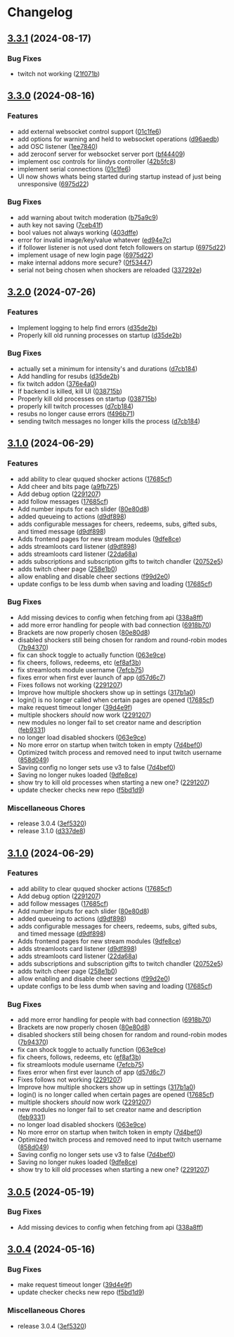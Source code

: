 # Changelog

## [3.3.1](https://github.com/PiShock-Inc/MultiShockSrc/compare/v3.3.0...v3.3.1) (2024-08-17)


### Bug Fixes

* twitch not working ([21f071b](https://github.com/PiShock-Inc/MultiShockSrc/commit/21f071b493478b896ed70acb2b4c4ffe8f2dce70))

## [3.3.0](https://github.com/PiShock-Inc/MultiShockSrc/compare/v3.2.0...v3.3.0) (2024-08-16)


### Features

* add external websocket control support ([01c1fe6](https://github.com/PiShock-Inc/MultiShockSrc/commit/01c1fe65cd16edbd8ee6c4d079fb1ab854b1c0d7))
* add options for warning and held to websocket operations ([d96aedb](https://github.com/PiShock-Inc/MultiShockSrc/commit/d96aedba60decdf0e5aee7baa721f429b4d40607))
* add OSC listener ([1ee7840](https://github.com/PiShock-Inc/MultiShockSrc/commit/1ee7840da7a37bf61bfda44108ad4427fc841a4e))
* add zeroconf server for websocket server port ([bf44409](https://github.com/PiShock-Inc/MultiShockSrc/commit/bf444095f884e91eff33c9c1a6eaf446d473b246))
* implement osc controls for liindys controller ([42b5fc8](https://github.com/PiShock-Inc/MultiShockSrc/commit/42b5fc8080dc8303e41866e5f4d39b92c657c539))
* implement serial connections ([01c1fe6](https://github.com/PiShock-Inc/MultiShockSrc/commit/01c1fe65cd16edbd8ee6c4d079fb1ab854b1c0d7))
* UI now shows whats being started during startup instead of just being unresponsive ([6975d22](https://github.com/PiShock-Inc/MultiShockSrc/commit/6975d22f094b5b272784a73eaf7f262755e54613))


### Bug Fixes

* add warning about twitch moderation ([b75a9c9](https://github.com/PiShock-Inc/MultiShockSrc/commit/b75a9c910950c2d20f288e70e76ba8af813f8061))
* auth key not saving ([7ceb41f](https://github.com/PiShock-Inc/MultiShockSrc/commit/7ceb41fc4fa03c041849371c78442e7cf6c9b269))
* bool values not always working ([403dffe](https://github.com/PiShock-Inc/MultiShockSrc/commit/403dffe996282055a6f1d004f7f51efd5f74b5e3))
* error for invalid image/key/value whatever ([ed94e7c](https://github.com/PiShock-Inc/MultiShockSrc/commit/ed94e7c1b802450d2754a5542e517722fc41a6ab))
* if follower listener is not used dont fetch followers on startup ([6975d22](https://github.com/PiShock-Inc/MultiShockSrc/commit/6975d22f094b5b272784a73eaf7f262755e54613))
* implement usage of new login page ([6975d22](https://github.com/PiShock-Inc/MultiShockSrc/commit/6975d22f094b5b272784a73eaf7f262755e54613))
* make internal addons more secure? ([0f53447](https://github.com/PiShock-Inc/MultiShockSrc/commit/0f534472384b67d814dae08d3c412a7c4f93ec9d))
* serial not being chosen when shockers are reloaded ([337292e](https://github.com/PiShock-Inc/MultiShockSrc/commit/337292ef47e94a4486f10d1b2e096d47f5a47d94))

## [3.2.0](https://github.com/PiShock-Inc/MultiShockSrc/compare/v3.1.0...v3.2.0) (2024-07-26)


### Features

* Implement logging to help find errors ([d35de2b](https://github.com/PiShock-Inc/MultiShockSrc/commit/d35de2bb633c37786624d1d43233041dbe089552))
* Properly kill old running processes on startup ([d35de2b](https://github.com/PiShock-Inc/MultiShockSrc/commit/d35de2bb633c37786624d1d43233041dbe089552))


### Bug Fixes

* actually set a minimum for intensity's and durations ([d7cb184](https://github.com/PiShock-Inc/MultiShockSrc/commit/d7cb184a456edd9b98b40c5e2907babc73363776))
* Add handling for resubs ([d35de2b](https://github.com/PiShock-Inc/MultiShockSrc/commit/d35de2bb633c37786624d1d43233041dbe089552))
* fix twitch addon ([376e4a0](https://github.com/PiShock-Inc/MultiShockSrc/commit/376e4a099da4af74a02860d5cbd63087740dc33b))
* If backend is killed, kill UI ([038715b](https://github.com/PiShock-Inc/MultiShockSrc/commit/038715bec4731236fabcade3838973bf2599eda5))
* Properly kill old processes on startup ([038715b](https://github.com/PiShock-Inc/MultiShockSrc/commit/038715bec4731236fabcade3838973bf2599eda5))
* properly kill twitch processes ([d7cb184](https://github.com/PiShock-Inc/MultiShockSrc/commit/d7cb184a456edd9b98b40c5e2907babc73363776))
* resubs no longer cause errors ([f496b71](https://github.com/PiShock-Inc/MultiShockSrc/commit/f496b716882c6abf29ea4bd42c233cdb1c2effa9))
* sending twitch messages no longer kills the process ([d7cb184](https://github.com/PiShock-Inc/MultiShockSrc/commit/d7cb184a456edd9b98b40c5e2907babc73363776))

## [3.1.0](https://github.com/PiShock-Inc/MultiShockSrc/compare/v3.1.0...v3.1.0) (2024-06-29)


### Features

* add ability to clear ququed shocker actions ([17685cf](https://github.com/PiShock-Inc/MultiShockSrc/commit/17685cf212b9e4381c90c065237185b2a80892a7))
* Add cheer and bits page ([a9fb725](https://github.com/PiShock-Inc/MultiShockSrc/commit/a9fb725cf36a6e6670a4e3052183ab5f590e54f2))
* Add debug option ([2291207](https://github.com/PiShock-Inc/MultiShockSrc/commit/2291207f5283dd863f6e857c2bbf13956e5d90cd))
* add follow messages ([17685cf](https://github.com/PiShock-Inc/MultiShockSrc/commit/17685cf212b9e4381c90c065237185b2a80892a7))
* Add number inputs for each slider ([80e80d8](https://github.com/PiShock-Inc/MultiShockSrc/commit/80e80d898d6faf0b21f02687399fcb6638075221))
* added queueing to actions ([d9df898](https://github.com/PiShock-Inc/MultiShockSrc/commit/d9df898377a7acaca25522c2bc97b2b2370db210))
* adds configurable messages for cheers, redeems, subs, gifted subs, and timed message ([d9df898](https://github.com/PiShock-Inc/MultiShockSrc/commit/d9df898377a7acaca25522c2bc97b2b2370db210))
* Adds frontend pages for new stream modules ([9dfe8ce](https://github.com/PiShock-Inc/MultiShockSrc/commit/9dfe8ce4beedeb75724a5f0cdbdca4a23e88b664))
* adds streamloots card listener ([d9df898](https://github.com/PiShock-Inc/MultiShockSrc/commit/d9df898377a7acaca25522c2bc97b2b2370db210))
* adds streamloots card listener ([22da68a](https://github.com/PiShock-Inc/MultiShockSrc/commit/22da68a6681ebae77102a26b862a27043f207f16))
* adds subscriptions and subscription gifts to twitch chandler ([20752e5](https://github.com/PiShock-Inc/MultiShockSrc/commit/20752e5fb2af3c43474a758a26a892ae29e7ee16))
* adds twitch cheer page ([258e1b0](https://github.com/PiShock-Inc/MultiShockSrc/commit/258e1b0dd7c7d4ef3b35a1737a22b7b7d7fae410))
* allow enabling and disable cheer sections ([f99d2e0](https://github.com/PiShock-Inc/MultiShockSrc/commit/f99d2e097e36c78e15e77e9e0c5c5a306750998c))
* update configs to be less dumb when saving and loading ([17685cf](https://github.com/PiShock-Inc/MultiShockSrc/commit/17685cf212b9e4381c90c065237185b2a80892a7))


### Bug Fixes

* Add missing devices to config when fetching from api ([338a8ff](https://github.com/PiShock-Inc/MultiShockSrc/commit/338a8fff4e7e4ae947c5ebf7de12fee5bc86ef4e))
* add more error handling for people with bad connection ([6918b70](https://github.com/PiShock-Inc/MultiShockSrc/commit/6918b705cf092a487c958058db449c23e8d39766))
* Brackets are now properly chosen ([80e80d8](https://github.com/PiShock-Inc/MultiShockSrc/commit/80e80d898d6faf0b21f02687399fcb6638075221))
* disabled shockers still being chosen for random and round-robin modes ([7b94370](https://github.com/PiShock-Inc/MultiShockSrc/commit/7b94370649db90543b95f39f28d6cd2164029124))
* fix can shock toggle to actually function ([063e9ce](https://github.com/PiShock-Inc/MultiShockSrc/commit/063e9ce9a686505676a1f1d413c0118b2ac33a73))
* fix cheers, follows, redeems, etc ([ef8af3b](https://github.com/PiShock-Inc/MultiShockSrc/commit/ef8af3b9f7dbe1ccea3f04a95c7b5e8b9ca2716e))
* fix streamloots module username ([7efcb75](https://github.com/PiShock-Inc/MultiShockSrc/commit/7efcb752672e011bcb6fb2999659c0a342915242))
* fixes error when first ever launch of app ([d57d6c7](https://github.com/PiShock-Inc/MultiShockSrc/commit/d57d6c7589b7e0398df8335e19fa6696e4a05978))
* Fixes follows not working ([2291207](https://github.com/PiShock-Inc/MultiShockSrc/commit/2291207f5283dd863f6e857c2bbf13956e5d90cd))
* Improve how multiple shockers show up in settings ([317b1a0](https://github.com/PiShock-Inc/MultiShockSrc/commit/317b1a0f727a62ffdacce9ba9e3bc601a0fa27c8))
* login() is no longer called when certain pages are opened ([17685cf](https://github.com/PiShock-Inc/MultiShockSrc/commit/17685cf212b9e4381c90c065237185b2a80892a7))
* make request timeout longer ([39d4e9f](https://github.com/PiShock-Inc/MultiShockSrc/commit/39d4e9f625972379a24e7094307ab85e45e1eb08))
* multiple shockers *should* now work ([2291207](https://github.com/PiShock-Inc/MultiShockSrc/commit/2291207f5283dd863f6e857c2bbf13956e5d90cd))
* new modules no longer fail to set creator name and description ([feb9331](https://github.com/PiShock-Inc/MultiShockSrc/commit/feb9331ff4ed554245e5773b2ad5d08939019ef6))
* no longer load disabled shockers ([063e9ce](https://github.com/PiShock-Inc/MultiShockSrc/commit/063e9ce9a686505676a1f1d413c0118b2ac33a73))
* No more error on startup when twitch token in empty ([7d4bef0](https://github.com/PiShock-Inc/MultiShockSrc/commit/7d4bef0c87447a1d45e76cc93c7c12b4a7e9665b))
* Optimized twitch process and removed need to input twitch username ([858d049](https://github.com/PiShock-Inc/MultiShockSrc/commit/858d0497d6f791f4465ef4d9ab19536574034c50))
* Saving config no longer sets use v3 to false ([7d4bef0](https://github.com/PiShock-Inc/MultiShockSrc/commit/7d4bef0c87447a1d45e76cc93c7c12b4a7e9665b))
* Saving no longer nukes loaded ([9dfe8ce](https://github.com/PiShock-Inc/MultiShockSrc/commit/9dfe8ce4beedeb75724a5f0cdbdca4a23e88b664))
* show try to kill old processes when starting a new one? ([2291207](https://github.com/PiShock-Inc/MultiShockSrc/commit/2291207f5283dd863f6e857c2bbf13956e5d90cd))
* update checker checks new repo ([f5bd1d9](https://github.com/PiShock-Inc/MultiShockSrc/commit/f5bd1d9a6fad75fe59046c4353bf0b3b8111b743))


### Miscellaneous Chores

* release 3.0.4 ([3ef5320](https://github.com/PiShock-Inc/MultiShockSrc/commit/3ef5320a63ec4f56952f91e8c4fd8099786e4a8d))
* release 3.1.0 ([d337de8](https://github.com/PiShock-Inc/MultiShockSrc/commit/d337de83741f317500c81990b2435a2ce0c2f081))

## [3.1.0](https://github.com/PiShock-Inc/MultiShockSrc/compare/v3.0.5...v3.1.0) (2024-06-29)


### Features

* add ability to clear ququed shocker actions ([17685cf](https://github.com/PiShock-Inc/MultiShockSrc/commit/17685cf212b9e4381c90c065237185b2a80892a7))
* Add debug option ([2291207](https://github.com/PiShock-Inc/MultiShockSrc/commit/2291207f5283dd863f6e857c2bbf13956e5d90cd))
* add follow messages ([17685cf](https://github.com/PiShock-Inc/MultiShockSrc/commit/17685cf212b9e4381c90c065237185b2a80892a7))
* Add number inputs for each slider ([80e80d8](https://github.com/PiShock-Inc/MultiShockSrc/commit/80e80d898d6faf0b21f02687399fcb6638075221))
* added queueing to actions ([d9df898](https://github.com/PiShock-Inc/MultiShockSrc/commit/d9df898377a7acaca25522c2bc97b2b2370db210))
* adds configurable messages for cheers, redeems, subs, gifted subs, and timed message ([d9df898](https://github.com/PiShock-Inc/MultiShockSrc/commit/d9df898377a7acaca25522c2bc97b2b2370db210))
* Adds frontend pages for new stream modules ([9dfe8ce](https://github.com/PiShock-Inc/MultiShockSrc/commit/9dfe8ce4beedeb75724a5f0cdbdca4a23e88b664))
* adds streamloots card listener ([d9df898](https://github.com/PiShock-Inc/MultiShockSrc/commit/d9df898377a7acaca25522c2bc97b2b2370db210))
* adds streamloots card listener ([22da68a](https://github.com/PiShock-Inc/MultiShockSrc/commit/22da68a6681ebae77102a26b862a27043f207f16))
* adds subscriptions and subscription gifts to twitch chandler ([20752e5](https://github.com/PiShock-Inc/MultiShockSrc/commit/20752e5fb2af3c43474a758a26a892ae29e7ee16))
* adds twitch cheer page ([258e1b0](https://github.com/PiShock-Inc/MultiShockSrc/commit/258e1b0dd7c7d4ef3b35a1737a22b7b7d7fae410))
* allow enabling and disable cheer sections ([f99d2e0](https://github.com/PiShock-Inc/MultiShockSrc/commit/f99d2e097e36c78e15e77e9e0c5c5a306750998c))
* update configs to be less dumb when saving and loading ([17685cf](https://github.com/PiShock-Inc/MultiShockSrc/commit/17685cf212b9e4381c90c065237185b2a80892a7))


### Bug Fixes

* add more error handling for people with bad connection ([6918b70](https://github.com/PiShock-Inc/MultiShockSrc/commit/6918b705cf092a487c958058db449c23e8d39766))
* Brackets are now properly chosen ([80e80d8](https://github.com/PiShock-Inc/MultiShockSrc/commit/80e80d898d6faf0b21f02687399fcb6638075221))
* disabled shockers still being chosen for random and round-robin modes ([7b94370](https://github.com/PiShock-Inc/MultiShockSrc/commit/7b94370649db90543b95f39f28d6cd2164029124))
* fix can shock toggle to actually function ([063e9ce](https://github.com/PiShock-Inc/MultiShockSrc/commit/063e9ce9a686505676a1f1d413c0118b2ac33a73))
* fix cheers, follows, redeems, etc ([ef8af3b](https://github.com/PiShock-Inc/MultiShockSrc/commit/ef8af3b9f7dbe1ccea3f04a95c7b5e8b9ca2716e))
* fix streamloots module username ([7efcb75](https://github.com/PiShock-Inc/MultiShockSrc/commit/7efcb752672e011bcb6fb2999659c0a342915242))
* fixes error when first ever launch of app ([d57d6c7](https://github.com/PiShock-Inc/MultiShockSrc/commit/d57d6c7589b7e0398df8335e19fa6696e4a05978))
* Fixes follows not working ([2291207](https://github.com/PiShock-Inc/MultiShockSrc/commit/2291207f5283dd863f6e857c2bbf13956e5d90cd))
* Improve how multiple shockers show up in settings ([317b1a0](https://github.com/PiShock-Inc/MultiShockSrc/commit/317b1a0f727a62ffdacce9ba9e3bc601a0fa27c8))
* login() is no longer called when certain pages are opened ([17685cf](https://github.com/PiShock-Inc/MultiShockSrc/commit/17685cf212b9e4381c90c065237185b2a80892a7))
* multiple shockers *should* now work ([2291207](https://github.com/PiShock-Inc/MultiShockSrc/commit/2291207f5283dd863f6e857c2bbf13956e5d90cd))
* new modules no longer fail to set creator name and description ([feb9331](https://github.com/PiShock-Inc/MultiShockSrc/commit/feb9331ff4ed554245e5773b2ad5d08939019ef6))
* no longer load disabled shockers ([063e9ce](https://github.com/PiShock-Inc/MultiShockSrc/commit/063e9ce9a686505676a1f1d413c0118b2ac33a73))
* No more error on startup when twitch token in empty ([7d4bef0](https://github.com/PiShock-Inc/MultiShockSrc/commit/7d4bef0c87447a1d45e76cc93c7c12b4a7e9665b))
* Optimized twitch process and removed need to input twitch username ([858d049](https://github.com/PiShock-Inc/MultiShockSrc/commit/858d0497d6f791f4465ef4d9ab19536574034c50))
* Saving config no longer sets use v3 to false ([7d4bef0](https://github.com/PiShock-Inc/MultiShockSrc/commit/7d4bef0c87447a1d45e76cc93c7c12b4a7e9665b))
* Saving no longer nukes loaded ([9dfe8ce](https://github.com/PiShock-Inc/MultiShockSrc/commit/9dfe8ce4beedeb75724a5f0cdbdca4a23e88b664))
* show try to kill old processes when starting a new one? ([2291207](https://github.com/PiShock-Inc/MultiShockSrc/commit/2291207f5283dd863f6e857c2bbf13956e5d90cd))

## [3.0.5](https://github.com/PiShock-Inc/MultiShockSrc/compare/v3.0.4...v3.0.5) (2024-05-19)


### Bug Fixes

* Add missing devices to config when fetching from api ([338a8ff](https://github.com/PiShock-Inc/MultiShockSrc/commit/338a8fff4e7e4ae947c5ebf7de12fee5bc86ef4e))

## [3.0.4](https://github.com/PiShock-Inc/MultiShockSrc/compare/v3.0.3...v3.0.4) (2024-05-16)


### Bug Fixes

* make request timeout longer ([39d4e9f](https://github.com/PiShock-Inc/MultiShockSrc/commit/39d4e9f625972379a24e7094307ab85e45e1eb08))
* update checker checks new repo ([f5bd1d9](https://github.com/PiShock-Inc/MultiShockSrc/commit/f5bd1d9a6fad75fe59046c4353bf0b3b8111b743))


### Miscellaneous Chores

* release 3.0.4 ([3ef5320](https://github.com/PiShock-Inc/MultiShockSrc/commit/3ef5320a63ec4f56952f91e8c4fd8099786e4a8d))
